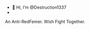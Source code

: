 - 👋 Hi, I’m @Destruction1337
- 
An Anti-RedFemer.
Wish Fight Together.

<!---
Destruction1337/Destruction1337 is a ✨ special ✨ repository because its `README.md` (this file) appears on your GitHub profile.
You can click the Preview link to take a look at your changes.
--->
